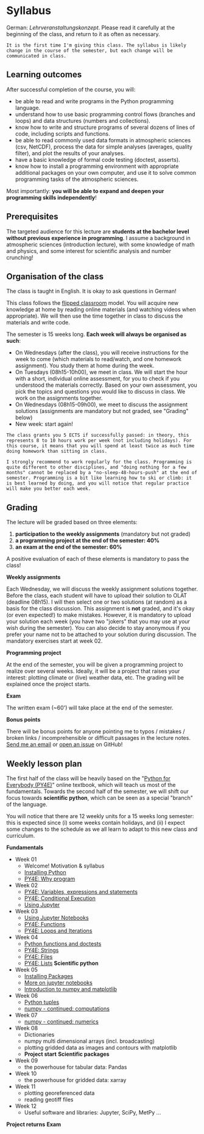 # Syllabus

German: *Lehrveranstaltungskonzept*. Please read it carefully at the beginning of the class, and return to it as often as necessary.

```{warning}
It is the first time I'm giving this class. The syllabus is likely change in the course of the semester, but each change will be communicated in class. 
```

## Learning outcomes

After successful completion of the course, you will:
- be able to read and write programs in the Python programming language.
- understand how to use basic programming control flows (branches and loops) and data structures (numbers and collections).
- know how to write and structure programs of several dozens of lines of code, including scripts and functions.
- be able to read commonly used data formats in atmospheric sciences (csv, NetCDF), process the data for simple analyses (averages, quality filter), and plot the results of your analyses.
- have a basic knowledge of formal code testing (doctest, asserts).
- know how to install a programming environment with appropriate additional packages on your own computer, and use it to solve common programming tasks of the atmospheric sciences. 

Most importantly: **you will be able to expand and deepen your programming skills independently**!

## Prerequisites

The targeted audience for this lecture are **students at the bachelor level without previous experience in programming**. I assume a background in atmospheric sciences (introduction lecture), with some knowledge of math and physics, and some interest for scientific analysis and number crunching!

## Organisation of the class

The class is taught in English. It is okay to ask questions in German!

This class follows the [flipped classroom](https://en.wikipedia.org/wiki/Flipped_classroom) model. You will acquire new knowledge at home by reading online materials (and watching videos when appropriate). We will then use the time together in class to discuss the materials and write code.

The semester is 15 weeks long. **Each week will always be organised as such**:
- On Wednesdays (after the class), you will receive instructions for the week to come (which materials to read/watch, and one homework assignment). You study them at home during the week.
- On Tuesdays (08h15-10h00), we meet in class. We will start the hour with a short, individual online assessment, for you to check if you understood the materials correctly. Based on your own assessment, you pick the topics and questions you would like to discuss in class. We work on the assignments together.
- On Wednesdays (08h15-09h00), we meet to discuss the assignment solutions (assignments are mandatory but not graded, see "Grading" below)
- New week: start again!


```{important}
The class grants you 5 ECTS if successfully passed: in theory, this represents 8 to 10 hours work per week (not including holidays). For this course, it means that you will spend at least twice as much time doing homework than sitting in class.

I strongly recommend to work regularly for the class. Programming is quite different to other disciplines, and "doing nothing for a few months" cannot be replaced by a "no-sleep-48-hours-push" at the end of semester. Programming is a bit like learning how to ski or climb: it is best learned by doing, and you will notice that regular practice will make you better each week.
```

## Grading 

The lecture will be graded based on three elements:
1. **participation to the weekly assignments** (mandatory but not graded)
2. **a programming project at the end of the semester: 40%**
3. **an exam at the end of the semester: 60%**

A positive evaluation of each of these elements is mandatory to pass the class!

**Weekly assignments**

Each Wednesday, we will discuss the weekly assignment solutions together. Before the class, each student will have to upload their solution to OLAT (deadline 08h15). I will then select one or two solutions (at random) as a basis for the class discussion. This assignment is **not** graded, and it's okay (or even expected!) to make mistakes. However, it is mandatory to upload your solution each week (you have two "jokers" that you may use at your wish during the semester). You can also decide to stay anonymous if you prefer your name not to be attached to your solution during discussion. The mandatory exercises start at week 02.

**Programming project**

At the end of the semester, you will be given a programming project to realize over several weeks. Ideally, it will be a project that raises your interest: plotting climate or (live) weather data, etc. The grading will be explained once the project starts.

**Exam**

The written exam (~60') will take place at the end of the semester.

**Bonus points**

There will be bonus points for anyone pointing me to typos / mistakes / broken links / incomprehensible or difficult passages in the lecture notes. [Send me an email](https://fabienmaussion.infointro) or [open an issue](https://github.com/fmaussion/intro_to_programming/issues) on GitHub!

## Weekly lesson plan 

The first half of the class will be heavily based on the "[Python for Everybody (PY4E)](https://www.py4e.com)" online textbook, which will teach us most of the fundamentals. Towards the second half of the semester, we will shift our focus towards **scientific python**, which can be seen as a special "branch" of the language.

You will notice that there are 12 weekly units for a 15 weeks long semester: this is expected since (i) some weeks contain holidays, and (ii) I expect some changes to the schedule as we all learn to adapt to this new class and curriculum.

**Fundamentals**
- Week 01 
    - Welcome! Motivation & syllabus
    - [Installing Python](week_01/01-Installation)
    - [PY4E: Why program](https://www.py4e.com/lessons/intro)
- Week 02
    - [PY4E: Variables, expressions and statements](https://www.py4e.com/lessons/memory)
    - [PY4E: Conditional Execution](https://www.py4e.com/lessons/logic)
    - [Using Jupyter](week_02/02-Intro-jupyter)
- Week 03
    - [Using Jupyter Notebooks](week_03/01-Intro-notebooks)
    - [PY4E: Functions](https://www.py4e.com/lessons/functions)
    - [PY4E: Loops and Iterations](https://www.py4e.com/lessons/loops)
- Week 04
    - [Python functions and doctests](week_04/01-documenting-functions)
    - [PY4E: Strings](https://www.py4e.com/lessons/strings)
    - [PY4E: Files](https://www.py4e.com/lessons/files)
    - [PY4E: Lists](https://www.py4e.com/lessons/lists)
**Scientific python**
- Week 05
    - [Installing Packages](week_05/01-install-packages)
    - [More on jupyter notebooks](week_05/02-jupyter-dos)
    - [Introduction to numpy and matplotlib](week_05/03-numpy)
- Week 06
    - [Python tuples](week_06/01-tuples)
    - [numpy - continued: computations](week_06/02-computations)
- Week 07
    - [numpy - continued: numerics](week_07/01-numerics)
- Week 08
    - Dictionaries
    - numpy multi dimensional arrays (incl. broadcasting)
    - plotting gridded data as images and contours with matplotlib
    - **Project start**
**Scientific packages**
- Week 09
    - the powerhouse for tabular data: Pandas
- Week 10
    - the powerhouse for gridded data: xarray
- Week 11
    - plotting georeferenced data
    - reading geotiff files
- Week 12
    - Useful software and libraries: Jupyter, SciPy, MetPy ...

**Project returns**
**Exam**
